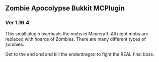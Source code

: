 ## Zombie Apocolypse Bukkit MCPlugin
### Ver 1.16.4

This small plugin overhauls the mobs in Minecraft. All night mobs are replaced with hoards of Zombies. There are many different types of zombies:


Get to the end and and kill the enderdragon to fight the REAL final boss. 
